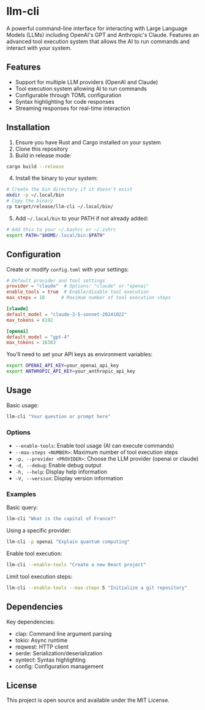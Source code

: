 # llm-cli

A powerful command-line interface for interacting with Large Language Models (LLMs) including OpenAI's GPT and Anthropic's Claude. Features an advanced tool execution system that allows the AI to run commands and interact with your system.

## Features

- Support for multiple LLM providers (OpenAI and Claude)
- Tool execution system allowing AI to run commands
- Configurable through TOML configuration
- Syntax highlighting for code responses
- Streaming responses for real-time interaction

## Installation

1. Ensure you have Rust and Cargo installed on your system
2. Clone this repository
3. Build in release mode:
```bash
cargo build --release
```
4. Install the binary to your system:
```bash
# Create the bin directory if it doesn't exist
mkdir -p ~/.local/bin
# Copy the binary
cp target/release/llm-cli ~/.local/bin/
```
5. Add `~/.local/bin` to your PATH if not already added:
```bash
# Add this to your ~/.bashrc or ~/.zshrc
export PATH="$HOME/.local/bin:$PATH"
```

## Configuration

Create or modify `config.toml` with your settings:

```toml
# Default provider and tool settings
provider = "claude"  # Options: "claude" or "openai"
enable_tools = true  # Enable/disable tool execution
max_steps = 10      # Maximum number of tool execution steps

[claude]
default_model = "claude-3-5-sonnet-20241022"
max_tokens = 8192

[openai]
default_model = "gpt-4"
max_tokens = 16383
```

You'll need to set your API keys as environment variables:
```bash
export OPENAI_API_KEY=your_openai_api_key
export ANTHROPIC_API_KEY=your_anthropic_api_key
```

## Usage

Basic usage:
```bash
llm-cli "Your question or prompt here"
```

### Options

- `--enable-tools`: Enable tool usage (AI can execute commands)
- `--max-steps <NUMBER>`: Maximum number of tool execution steps
- `-p, --provider <PROVIDER>`: Choose the LLM provider (openai or claude)
- `-d, --debug`: Enable debug output
- `-h, --help`: Display help information
- `-V, --version`: Display version information

### Examples

Basic query:
```bash
llm-cli "What is the capital of France?"
```

Using a specific provider:
```bash
llm-cli -p openai "Explain quantum computing"
```

Enable tool execution:
```bash
llm-cli --enable-tools "Create a new React project"
```

Limit tool execution steps:
```bash
llm-cli --enable-tools --max-steps 5 "Initialize a git repository"
```

## Dependencies

Key dependencies:
- clap: Command line argument parsing
- tokio: Async runtime
- reqwest: HTTP client
- serde: Serialization/deserialization
- syntect: Syntax highlighting
- config: Configuration management

## License

This project is open source and available under the MIT License.
